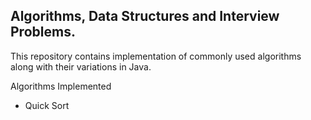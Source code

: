 ## Algorithms, Data Structures and Interview Problems.

This repository contains implementation of commonly used algorithms along with their variations in Java.

Algorithms Implemented
- Quick Sort
